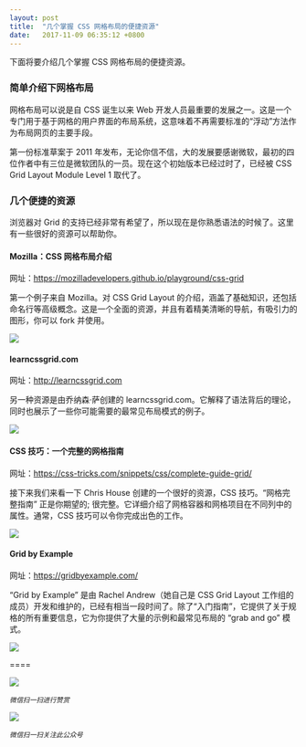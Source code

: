 ```yaml
---
layout: post
title:  "几个掌握 CSS 网格布局的便捷资源"
date:   2017-11-09 06:35:12 +0800
---
```


下面将要介绍几个掌握 CSS 网格布局的便捷资源。

### 简单介绍下网格布局

网格布局可以说是自 CSS 诞生以来 Web 开发人员最重要的发展之一。这是一个专门用于基于网格的用户界面的布局系统，这意味着不再需要标准的“浮动”方法作为布局网页的主要手段。

第一份标准草案于 2011 年发布，无论你信不信，大的发展要感谢微软，最初的四位作者中有三位是微软团队的一员。现在这个初始版本已经过时了，已经被 CSS Grid Layout Module Level 1 取代了。

### 几个便捷的资源

浏览器对 Grid 的支持已经非常有希望了，所以现在是你熟悉语法的时候了。这里有一些很好的资源可以帮助你。

#### Mozilla：CSS 网格布局介绍

网址：https://mozilladevelopers.github.io/playground/css-grid

第一个例子来自 Mozilla。对 CSS Grid Layout 的介绍，涵盖了基础知识，还包括命名行等高级概念。这是一个全面的资源，并且有着精美清晰的导航，有吸引力的图形，你可以 fork 并使用。

![](https://cms-assets.tutsplus.com/uploads/users/30/posts/29919/image/roundup-website-template-mozilla.jpg)

#### learncssgrid.com

网址：http://learncssgrid.com

另一种资源是由乔纳森·萨创建的 learncssgrid.com。它解释了语法背后的理论，同时也展示了一些你可能需要的最常见布局模式的例子。

![](https://cms-assets.tutsplus.com/uploads/users/30/posts/29919/image/roundup-website-templatelearncssgrid.jpg)

#### CSS 技巧：一个完整​​的网格指南

网址：https://css-tricks.com/snippets/css/complete-guide-grid/

接下来我们来看一下 Chris House 创建的一个很好的资源，CSS 技巧。“网格完整指南” 正是你期望的; 很完整。它详细介绍了网格容器和网格项目在不同列中的属性。通常，CSS 技巧可以令你完成出色的工作。

![](https://cms-assets.tutsplus.com/uploads/users/30/posts/29919/image/roundup-website-template-css-grid.jpg)

#### Grid by Example

网址：https://gridbyexample.com/

“Grid by Example” 是由 Rachel Andrew（她自己是 CSS Grid Layout 工作组的成员）开发和维护的，已经有相当一段时间了。除了“入门指南”，它提供了关于规格的所有重要信息，它为你提供了大量的示例和最常见布局的 “grab and go” 模式。

![](https://cms-assets.tutsplus.com/uploads/users/30/posts/29919/image/roundup-website-template-byexample.jpg)


====

![](http://pic.zinaer.com/201710/zanshang.jpg)

<small>*微信扫一扫进行赞赏*</small>

![](http://pic.zinaer.com/201710/zinaer_wx.jpg)

<small>*微信扫一扫关注此公众号*</small>